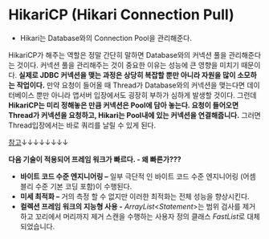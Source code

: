 # HikariCP  (Hikari Connection Pull)

- Hikari는 Database와의 Connection Pool을 관리해준다.

HikariCP가 해주는 역할은 정말 간단히 말하면 Database와의 커넥션 풀을 관리해준다는 것이다.
커넥션 풀을 관리해주는 것이 중요한 이유는 성능에 큰 영향을 미치기 때문이다. **실제로 JDBC 커넥션을 맺는 과정은 상당히 복잡할 뿐만 아니라 자원을 많이 소모하는 작업이다.** 만약 요청이 들어올 때 Thread가 Database와의 커넥션을 맺는다면 데이터베이스 뿐만 아니라 앱서버 입장에서도 굉장히 부하가 심하게 발생할 것이다. 그런데 **HikariCP는 미리 정해놓은 만큼 커넥션은 Pool에 담아 놓는다. 요청이 들어오면 Thread가 커넥션을 요청하고, Hikari는 Pool내에 있는 커넥션을 연결해줍니다.** 그러면 Thread입장에서는 바로 쿼리를 날릴 수 있게 된다.



[참고](https://www.baeldung.com/hikaricp)↓↓↓↓↓↓↓↓

**다음 기술이 적용되어 프레임 워크가 빠르다. - 왜 빠른가???**

- **바이트 코드 수준 엔지니어링 –** 일부 극단적 인 바이트 코드 수준 엔지니어링 (어셈블리 수준 기본 코딩 포함)이 수행된다.
- **미세 최적화 –** 거의 측정 할 수 없지만 이러한 최적화는 전체 성능을 향상시킨다.
- **컬렉션 프레임 워크의 지능형 사용 -** *ArrayList*<*Statement*>는 범위 검사를 제거하고 꼬리에서 머리까지 제거 스캔을 수행하는 사용자 정의 클래스 *FastList*로 대체 되었습니다.